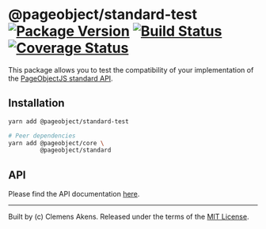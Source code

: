 # @pageobject/standard-test [![Package Version][badge-npm-image]][badge-npm-link] [![Build Status][badge-travis-image]][badge-travis-link] [![Coverage Status][badge-coveralls-image]][badge-coveralls-link]

This package allows you to test the compatibility of your implementation of the [PageObjectJS standard API][repo-readme-standard].

## Installation

```sh
yarn add @pageobject/standard-test
```

```sh
# Peer dependencies
yarn add @pageobject/core \
         @pageobject/standard
```

## API

Please find the API documentation [here][repo-api-standard-test].

---

Built by (c) Clemens Akens. Released under the terms of the [MIT License][repo-license].

[badge-coveralls-image]: https://coveralls.io/repos/github/clebert/pageobject/badge.svg?branch=master
[badge-coveralls-link]: https://coveralls.io/github/clebert/pageobject?branch=master
[badge-npm-image]: https://img.shields.io/npm/v/@pageobject/standard-test.svg
[badge-npm-link]: https://yarnpkg.com/en/package/@pageobject/standard-test
[badge-travis-image]: https://travis-ci.org/clebert/pageobject.svg?branch=master
[badge-travis-link]: https://travis-ci.org/clebert/pageobject
[repo-api-standard-test]: https://pageobject.js.org/api/standard-test/
[repo-license]: https://github.com/clebert/pageobject/blob/master/LICENSE
[repo-readme-standard]: https://github.com/clebert/pageobject/tree/master/@pageobject/standard/README.md
